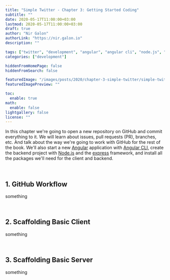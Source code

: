 ```yaml
---
title: "Simple Twitter - Chapter 3: Getting Started Coding"
subtitle: ""
date: 2020-05-17T11:00:00+03:00
lastmod: 2020-05-17T11:00:00+03:00
draft: true
author: "Nir Galon"
authorLink: "https://nir.galon.io"
description: ""

tags: ["twitter", "development", "angular", "angular cli", "node.js", "express", "git", "workflow", "github"]
categories: ["development"]

hiddenFromHomePage: false
hiddenFromSearch: false

featuredImage: "/images/posts/2020/chapter-3-simple-twitter/simple-twitter-cover.jpg"
featuredImagePreview: ""

toc:
  enable: true
math:
  enable: false
lightgallery: false
license: ""
---
```


In this chapter we're going to open a new repository on GitHub and commit everything to it. We will learn about issues, pull requests (PR), branches, etc. And talk about the way we're going to work with GitHub for the rest of the book.
We'll also start a new [Angular](https://angular.io/) application with [Angular CLI](https://cli.angular.io/), create the backend project with [Node.js](https://nodejs.org) and the [express](https://expressjs.com/) framework, and install all the packages we'll need for the client and backend.

&nbsp;

## 1. GitHub Workflow

something

&nbsp;

## 2. Scaffolding Basic Client

something

&nbsp;

## 3. Scaffolding Basic Server

something
